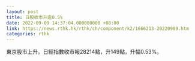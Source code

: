 ```yaml
---
layout: post
title: 日股收市升逾0.5%
date: 2022-09-09 14:37:04.000000000 +08:00
link: https://news.rthk.hk/rthk/ch/component/k2/1666213-20220909.htm
categories: rthk
---
```


東京股市上升。日經指數收市報28214點，升149點，升幅0.53%。
